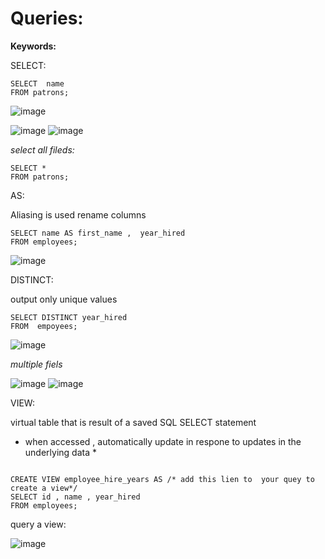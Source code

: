 # Queries:

**Keywords:**

SELECT:
```
SELECT  name
FROM patrons;
```
![image](https://user-images.githubusercontent.com/72389059/201511390-243e403a-c15e-4047-9daf-3c353ed87fdc.png)

![image](https://user-images.githubusercontent.com/72389059/201511366-16a961a7-b5c8-45dc-829e-17797b5ffbf0.png)
![image](https://user-images.githubusercontent.com/72389059/201511412-3772cfae-8c75-4837-885f-41933885620f.png)

*select all fileds:*
```
SELECT *
FROM patrons;
```
AS:

Aliasing is used rename columns
```
SELECT name AS first_name ,  year_hired
FROM employees;
```
![image](https://user-images.githubusercontent.com/72389059/201511871-414bd63a-13bb-4d55-9118-f1e708e1e905.png)

DISTINCT:

output only unique values

```
SELECT DISTINCT year_hired
FROM  empoyees;
```

![image](https://user-images.githubusercontent.com/72389059/201512070-30cb528b-563b-47f2-9f21-e1c8d42f7a68.png)

*multiple fiels*

![image](https://user-images.githubusercontent.com/72389059/201512155-5a996eb7-4d19-47f3-b63a-a2dab2da3d83.png)
![image](https://user-images.githubusercontent.com/72389059/201512161-5459de17-b3c7-435c-9284-cc8a6593af71.png)


VIEW:

virtual table that is result of a saved SQL SELECT statement

* when accessed , automatically update in respone to updates in the underlying data *

```

CREATE VIEW employee_hire_years AS /* add this lien to  your quey to create a view*/
SELECT id , name , year_hired
FROM employees;
```
query a view:


![image](https://user-images.githubusercontent.com/72389059/201512360-3b370b8e-8418-4898-aa4a-03b86a4ae215.png)



